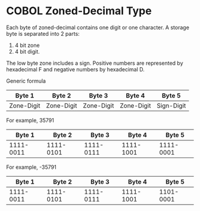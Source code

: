 # COBOL Zoned-Decimal Type
Each byte of zoned-decimal contains one digit or one character. A storage byte is separated into 2 parts: 

 1. 4 bit zone
 2. 4 bit digit.
 
 The low byte zone includes a sign. Positive numbers are represented  by hexadecimal F and negative numbers by hexadecimal D.
 
 Generic formula
 
|Byte 1|Byte 2|Byte 3|Byte 4|Byte 5|
|-|-|-|-|-|
|Zone-Digit|Zone-Digit|Zone-Digit|Zone-Digit|Sign-Digit|

For example, 35791

|Byte 1|Byte 2|Byte 3|Byte 4|Byte 5|
|-|-|-|-|-|
|1111-0011|1111-0101|1111-0111|1111-1001|1111-0001|

For example, -35791

|Byte 1|Byte 2|Byte 3|Byte 4|Byte 5|
|-|-|-|-|-|
|1111-0011|1111-0101|1111-0111|1111-1001|1101-0001|

<!--stackedit_data:
eyJoaXN0b3J5IjpbLTIwNzU5NDk0NjFdfQ==
-->